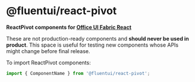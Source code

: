 # @fluentui/react-pivot

**ReactPivot components for [Office UI Fabric React](https://dev.microsoft.com/fabric)**

These are not production-ready components and **should never be used in product**. This space is useful for testing new components whose APIs might change before final release.

To import ReactPivot components:

```js
import { ComponentName } from '@fluentui/react-pivot';
```
